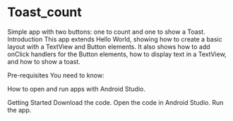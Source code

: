 # Toast_count
Simple app with two buttons: one to count and one to show a Toast.
Introduction
This app extends Hello World, showing how to create a basic layout with a TextView and Button elements. It also shows how to add onClick handlers for the Button elements, how to display text in a TextView, and how to show a toast.

Pre-requisites
You need to know:

How to open and run apps with Android Studio.

Getting Started
Download the code.
Open the code in Android Studio.
Run the app.
